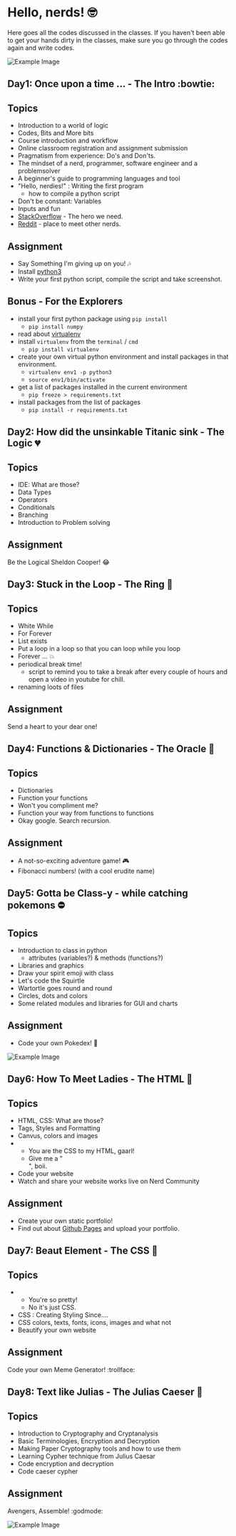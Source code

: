 # Hello, nerds! 🤓

Here goes all the codes discussed in the classes. If you haven't been able to get your hands dirty in the classes, make sure you go through the codes again and write codes.


![Example Image][1]

[1]: https://media.boingboing.net/wp-content/uploads/2017/02/0d184219b7a5ab8e6c89cabef1372649c453fa3f_main_hero_image.jpg

## Day1: Once upon a time ... - The Intro :bowtie:

Topics
------

* Introduction to a world of logic
* Codes, Bits and More bits
* Course introduction and workflow
* Online classroom registration and assignment submission 
* Pragmatism from experience: Do's and Don'ts.
* The mindset of a nerd, programmer, software engineer and a problemsolver
* A beginner's guide to programming languages and tool
* "Hello, nerdies!" : Writing the first program
  * how to compile a python script
* Don't be constant: Variables
* Inputs and fun
* [StackOverflow](https://stackoverflow.com) - The hero we need.
* [Reddit](https://www.reddit.com/) - place to meet other nerds.


Assignment
-------
- Say Something I'm giving up on you! :notes:
- Install [python3](https://www.python.org/downloads/release/python-370/)
- Write your first python script, compile the script and take screenshot.

Bonus - For the Explorers 
-------
- install your first python package using `pip install`
  - `pip install numpy`
- read about [virtualenv](https://virtualenv.pypa.io/en/latest/)
- install `virtualenv` from the `terminal` / `cmd`
  - `pip install virtualenv`
- create your own virtual python environment and install packages in that environment.
  - `virtualenv env1 -p python3`
  - `source env1/bin/activate`
- get a list of packages installed in the current environment
  - `pip freeze > requirements.txt`
- install packages from the list of packages
  - `pip install -r requirements.txt`


## Day2: How did the unsinkable Titanic sink - The Logic :broken_heart:

Topics
------

* IDE: What are those?
* Data Types
* Operators
* Conditionals
* Branching
* Introduction to Problem solving

Assignment
-------
Be the Logical Sheldon Cooper! :joy:

## Day3: Stuck in the Loop - The Ring :ring:

Topics
------

* White While
* For Forever
* List exists
* Put a loop in a loop so that you can loop while you loop
* Forever ... 💥
* periodical break time!
  * script to remind you to take a break after every couple of hours and open a video in youtube for chill.
* renaming loots of files

Assignment
-------
Send a heart to your dear one!

## Day4: Functions & Dictionaries - The Oracle :crown:

Topics
------

* Dictionaries
* Function your functions
* Won't you compliment me?
* Function your way from functions to functions
* Okay google. Search recursion.

Assignment
-------
- A not-so-exciting adventure game! :video_game:
- Fibonacci numbers! (with a cool erudite name)

## Day5:  Gotta be Class-y - while catching pokemons :no_entry:

Topics
------

* Introduction to class in python
  * attributes (variables?) & methods (functions?)
* Libraries and graphics
* Draw your spirit emoji with class
* Let's code the Squirtle
* Wartortle goes round and round
* Circles, dots and colors
* Some related modules and libraries for GUI and charts

Assignment
-------
- Code your own Pokedex! :vibration_mode:


![Example Image][2]

[2]: https://studyopedia.com/wp-content/uploads/2017/09/Learn-Python.png

## Day6: How To Meet Ladies - The HTML :love_letter:

Topics
------

* HTML, CSS: What are those?
* Tags, Styles and Formatting
* Canvus, colors and images
* 	- You are the CSS to my HTML, gaarl! 
	- Give me a "</br>", boii.
* Code your website
* Watch and share your website works live on Nerd Community

Assignment
-------
- Create your own static portfolio!
- Find out about [Github Pages](https://pages.github.com/) and upload your portfolio.

## Day7: Beaut Element - The CSS :dancer:

Topics
------

*  - You're so pretty! 
   - No it's just CSS.
* CSS : Creating Styling Since....
* CSS colors, texts, fonts, icons, images and what not
* Beautify your own website

Assignment
-------
Code your own Meme Generator! :trollface:


## Day8: Text like Julias - The Julias Caeser :thought_balloon:

Topics
------
* Introduction to Cryptography and Cryptanalysis 
* Basic Terminologies, Encryption and Decryption
* Making Paper Cryptography tools and how to use them
* Learning Cypher technique from Julius Caesar 
* Code encryption and decryption
* Code caeser cypher

Assignment
-------
Avengers, Assemble! :godmode:
	
![Example Image][3]

[3]: https://udemy-images.udemy.com/course/480x270/426570_1b91_3.jpg

